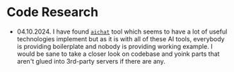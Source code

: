 # Code Research

* 04.10.2024. I have found [`aichat`](https://github.com/sigoden/aichat) tool which seems to have a lot of useful technologies implement but as it is with all of these AI tools, everybody is providing boilerplate and nobody is providing working example. I would be sane to take a closer look on codebase and yoink parts that aren't glued into 3rd-party servers if there are any.
